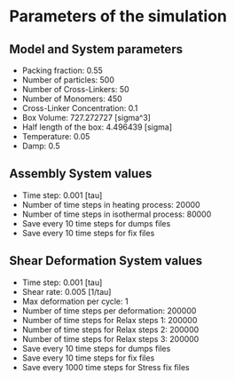 # Parameters of the simulation


## Model and System parameters

- Packing fraction: 0.55
- Number of particles: 500
- Number of Cross-Linkers: 50
- Number of Monomers: 450
- Cross-Linker Concentration: 0.1
- Box Volume: 727.272727 [sigma^3]
- Half length of the box: 4.496439 [sigma]
- Temperature: 0.05
- Damp: 0.5

 ## Assembly System values 

- Time step: 0.001 [tau]
- Number of time steps in heating process: 20000
- Number of time steps in isothermal process: 80000
- Save every 10 time steps for dumps files
- Save every 10 time steps for fix files

 ## Shear Deformation System values 

- Time step: 0.001 [tau]
- Shear rate: 0.005 [1/tau]
- Max deformation per cycle: 1
- Number of time steps per deformation: 200000
- Number of time steps for Relax steps 1: 200000
- Number of time steps for Relax steps 2: 200000
- Number of time steps for Relax steps 3: 200000
- Save every 10 time steps for dumps files
- Save every 10 time steps for fix files
- Save every 1000 time steps for Stress fix files
